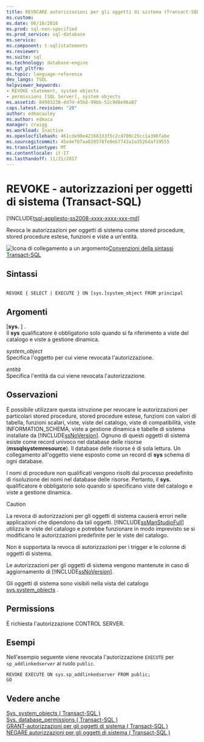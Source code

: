 ```yaml
---
title: REVOCARE autorizzazioni per gli oggetti di sistema (Transact-SQL) | Documenti Microsoft
ms.custom: 
ms.date: 06/10/2016
ms.prod: sql-non-specified
ms.prod_service: sql-database
ms.service: 
ms.component: t-sql|statements
ms.reviewer: 
ms.suite: sql
ms.technology: database-engine
ms.tgt_pltfrm: 
ms.topic: language-reference
dev_langs: TSQL
helpviewer_keywords:
- REVOKE statement, system objects
- permissions [SQL Server], system objects
ms.assetid: 84983238-dd7d-45bd-99bb-52c9d8e96a87
caps.latest.revision: "20"
author: edmacauley
ms.author: edmaca
manager: craigg
ms.workload: Inactive
ms.openlocfilehash: 461cde90e42168333f5c2cd700c25cc1a396fabe
ms.sourcegitcommit: 45e4efb7aa828578fe9eb7743a1a3526da719555
ms.translationtype: MT
ms.contentlocale: it-IT
ms.lasthandoff: 11/21/2017
---
```

# <a name="revoke-system-object-permissions-transact-sql"></a>REVOKE - autorizzazioni per oggetti di sistema (Transact-SQL)
[!INCLUDE[tsql-appliesto-ss2008-xxxx-xxxx-xxx-md](../../includes/tsql-appliesto-ss2008-xxxx-xxxx-xxx-md.md)]

  Revoca le autorizzazioni per oggetti di sistema come stored procedure, stored procedure estese, funzioni e viste a un'entità.  
  
 ![Icona di collegamento a un argomento](../../database-engine/configure-windows/media/topic-link.gif "Icona di collegamento a un argomento")[Convenzioni della sintassi Transact-SQL](../../t-sql/language-elements/transact-sql-syntax-conventions-transact-sql.md)  
  
## <a name="syntax"></a>Sintassi  
  
```  
  
REVOKE { SELECT | EXECUTE } ON [sys.]system_object FROM principal   
```  
  
## <a name="arguments"></a>Argomenti  
 [**sys.** ] .  
 Il **sys** qualificatore è obbligatorio solo quando si fa riferimento a viste del catalogo e viste a gestione dinamica.  
  
 *system_object*  
 Specifica l'oggetto per cui viene revocata l'autorizzazione.  
  
 *entità*  
 Specifica l'entità da cui viene revocata l'autorizzazione.  
  
## <a name="remarks"></a>Osservazioni  
 È possibile utilizzare questa istruzione per revocare le autorizzazioni per particolari stored procedure, stored procedure estese, funzioni con valori di tabella, funzioni scalari, viste, viste del catalogo, viste di compatibilità, viste INFORMATION_SCHEMA, viste a gestione dinamica e tabelle di sistema installate da [!INCLUDE[ssNoVersion](../../includes/ssnoversion-md.md)]. Ognuno di questi oggetti di sistema esiste come record univoco nel database delle risorse (**mssqlsystemresource**). Il database delle risorse è di sola lettura. Un collegamento all'oggetto viene esposto come un record di **sys** schema di ogni database.  
  
 I nomi di procedure non qualificati vengono risolti dal processo predefinito di risoluzione dei nomi nel database delle risorse. Pertanto, il **sys.** qualificatore è obbligatorio solo quando si specificano viste del catalogo e viste a gestione dinamica.  
  
> [!CAUTION]  
>  La revoca di autorizzazioni per gli oggetti di sistema causerà errori nelle applicazioni che dipendono da tali oggetti. [!INCLUDE[ssManStudioFull](../../includes/ssmanstudiofull-md.md)] utilizza le viste del catalogo e potrebbe funzionare in modo imprevisto se si modificano le autorizzazioni predefinite per le viste del catalogo.  
  
 Non è supportata la revoca di autorizzazioni per i trigger e le colonne di oggetti di sistema.  
  
 Le autorizzazioni per gli oggetti di sistema vengono mantenute in caso di aggiornamento di [!INCLUDE[ssNoVersion](../../includes/ssnoversion-md.md)].  
  
 Gli oggetti di sistema sono visibili nella vista del catalogo [sys.system_objects](../../relational-databases/system-catalog-views/sys-system-objects-transact-sql.md) .  
  
## <a name="permissions"></a>Permissions  
 È richiesta l'autorizzazione CONTROL SERVER.  
  
## <a name="examples"></a>Esempi  
 Nell'esempio seguente viene revocata l'autorizzazione `EXECUTE` per `sp_addlinkedserver` al ruolo `public`.  
  
```  
REVOKE EXECUTE ON sys.sp_addlinkedserver FROM public;  
GO  
```  
  
## <a name="see-also"></a>Vedere anche  
 [Sys. system_objects &#40; Transact-SQL &#41;](../../relational-databases/system-catalog-views/sys-system-objects-transact-sql.md)   
 [Sys. database_permissions &#40; Transact-SQL &#41;](../../relational-databases/system-catalog-views/sys-database-permissions-transact-sql.md)   
 [GRANT-autorizzazioni per gli oggetti di sistema &#40; Transact-SQL &#41;](../../t-sql/statements/grant-system-object-permissions-transact-sql.md)   
 [NEGARE autorizzazioni per gli oggetti di sistema &#40; Transact-SQL &#41;](../../t-sql/statements/deny-system-object-permissions-transact-sql.md)  
  
  
